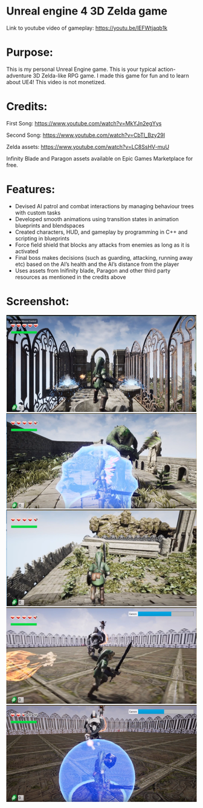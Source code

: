 # Unreal engine 4 3D Zelda game

Link to youtube video of gameplay: https://youtu.be/lEFWtjaqb1k

# Purpose:
This is my personal Unreal Engine game.
This is your typical action-adventure 3D Zelda-like RPG game.
I made this game for fun and to learn about UE4!
This video is not monetized.

# Credits:
First Song: https://www.youtube.com/watch?v=MkYJn2egYys

Second Song: https://www.youtube.com/watch?v=CbTI_Bzy29I

Zelda assets: https://www.youtube.com/watch?v=LC8SsHV-muU

Infinity Blade and Paragon assets available on Epic Games Marketplace for free. 

# Features:
- Devised AI patrol and combat interactions by managing behaviour trees with custom tasks
- Developed smooth animations using transition states in animation blueprints and blendspaces
- Created characters, HUD, and gameplay by programming in C++ and scripting in blueprints
- Force field shield that blocks any attacks from enemies as long as it is activated
- Final boss makes decisions (such as guarding, attacking, running away etc) based on the AI’s health and the AI’s distance from the player
- Uses assets from Inifinity blade, Paragon and other third party resources as mentioned in the credits above

# Screenshot:
![Alt text](/screenshots/start.PNG)
![Alt text](/screenshots/shield.PNG)
![Alt text](/screenshots/stairs.PNG)
![Alt text](/screenshots/dodge.PNG)
![Alt text](/screenshots/boss.PNG)
